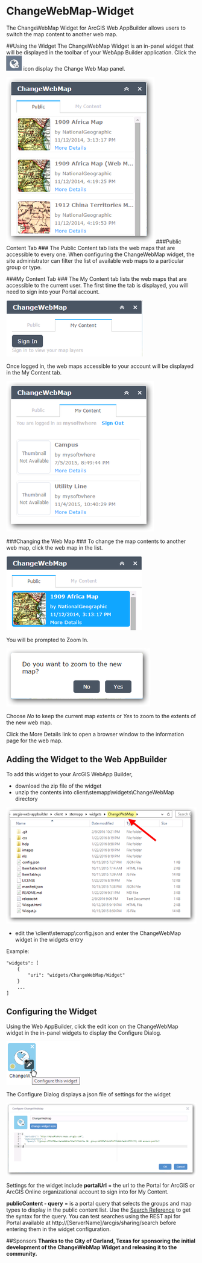 # ChangeWebMap-Widget
The ChangeWebMap Widget for ArcGIS Web AppBuilder allows users to switch the map content to another web map.


##Using the Widget
The ChangeWebMap Widget is an in-panel widget that will be displayed in the toolbar of your WebApp Builder application. Click the ![ icon](./help/icon.png) icon display the Change Web Map panel. 

![Configure Icon](./help/PublicContentTab.png)
###Public Content Tab ###
The Public Content tab lists the web maps that are accessible to every one. When configuring the ChangeWebMap widget, the site administrator can filter the list of available web maps to a particular group or type.

###My Content Tab ###
The My Content tab lists the web maps that are accessible to the current user. The first time the tab is displayed, you will need to sign into your Portal account.

![Configure Icon](./help/MyContentTab_SignIn.png)

Once logged in, the web maps accessible to your account will be displayed in the My Content tab.

![Configure Icon](./help/MyContentTab.png)

###Changing the Web Map ###
To change the map contents to another web map, click the web map in the list.

![Select Web Map](./help/SelectWebMap.png)

You will be prompted to Zoom In.

![Prompt to Zoom](./help/Zoom.png)

Choose *No* to keep the current map extents or *Yes* to zoom to the extents of the new web map.

Click the More Details link to open a browser window to the information page for the web map.



## Adding the Widget to the Web AppBuilder
To add this widget to your ArcGIS WebApp Builder, 

* download the zip file of the widget
* unzip the contents into client\stemapp\widgets\ChangeWebMap directory

![Install Folder](./help/InstallFolder.png)

* edit the \client\stemapp\config.json and enter the ChangeWebMap widget in the widgets entry

Example:

	"widgets": [  
        {
            "uri": "widgets/ChangeWebMap/Widget"
        }
    	...
    ]

## Configuring the Widget
Using the Web AppBuilder, click the edit icon on the ChangeWebMap widget in the in-panel widgets to display the Configure Dialog.

![Configure Icon](./help/Configure-icon.png)

The Configure Dialog displays a json file of settings for the widget

![Configure Icon](./help/Configure.png)

Settings for the widget include
**portalUrl** = the url to the Portal for ArcGIS or ArcGIS Online organizational account to sign into for My Content.

**publicContent - query** = is a portal query that selects the groups and map types to display in the public content list. Use the  [Search Reference](http://resources.arcgis.com/en/help/arcgis-rest-api/index.html#/Search_reference/02r3000000mn000000/) to get the syntax for the query. You can test searches using the REST api for Portal available at http://[ServerName]/arcgis/sharing/search before entering them in the widget configuration.

##Sponsors
**Thanks to the City of Garland, Texas for sponsoring the initial development of the ChangeWebMap Widget and releasing it to the community.**
 
